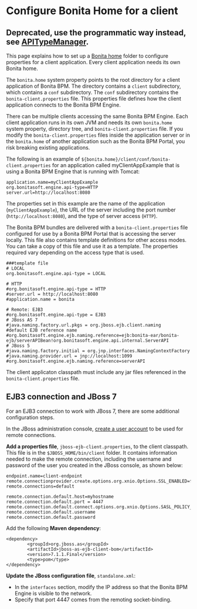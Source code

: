 # Configure Bonita Home for a client

## Deprecated, use the programmatic way instead, see [APITypeManager](http://documentation.bonitasoft.com/javadoc/api/${varVersion}/org/bonitasoft/engine/util/APITypeManager.html).

This page explains how to set up a [Bonita home](bonita-home.md) folder to configure properties for a client application. Every client application needs its own Bonita home.

The `bonita.home` system property points to the root directory for a client application of Bonita BPM. 
The directory contains a `client` subdirectory, which contains a `conf` subdirectory. 
The `conf` subdirectory contains the `bonita-client.properties` file. This properties file 
defines how the client application connects to the Bonita BPM Engine. 

There can be multiple clients accessing the same Bonita BPM Engine. Each client application runs in its own JVM and needs its own `bonita.home` system property, directory tree, 
and `bonita-client.properties` file. If you modify the `bonita-client.properties` files inside the application server or in the `bonita.home` of another application 
such as the Bonita BPM Portal, you risk breaking existing applications.

The following is an example of `${bonita.home}/client/conf/bonita-client.properties` for an application 
called myClientAppExample that is using a Bonita BPM Engine that is running with Tomcat:

```properties
application.name=myClientAppExample
org.bonitasoft.engine.api-type=HTTP
server.url=http://localhost:8080
```

The properties set in this example are the name of the application (`myClientAppExample`), the URL of the server including 
the port number (`http://localhost:8080`), and the type of server access (`HTTP`).

The Bonita BPM bundles are delivered with a `bonita-client.properties` file configured for use by a Bonita BPM Portal 
that is accessing the server locally. This file also contains template definitions for other access modes. You can take a 
copy of this file and use it as a template. The properties required vary depending on the access type that is used.

```properties
###template file
# LOCAL
org.bonitasoft.engine.api-type = LOCAL

# HTTP
#org.bonitasoft.engine.api-type = HTTP
#server.url = http://localhost:8080
#application.name = bonita

# Remote: EJB3
#org.bonitasoft.engine.api-type = EJB3
# JBoss AS 7
#java.naming.factory.url.pkgs = org.jboss.ejb.client.naming
#default EJB reference name
#org.bonitasoft.engine.ejb.naming.reference=ejb:bonita-ear/bonita-ejb/serverAPIBean!org.bonitasoft.engine.api.internal.ServerAPI
# JBoss 5
#java.naming.factory.initial = org.jnp.interfaces.NamingContextFactory
#java.naming.provider.url = jnp://localhost:1099
#org.bonitasoft.engine.ejb.naming.reference=serverAPI
```

The client applicaton classpath must include any jar files referenced in the `bonita-client.properties` file.

## EJB3 connection and JBoss 7

For an EJB3 connection to work with JBoss 7, there are some additional configuration steps.

In the JBoss administration console, [create a user account](https://docs.jboss.org/author/display/AS71/Admin+Guide#AdminGuide-adduser.sh) to be used for remote connections.

**Add a properties file**, `jboss-ejb-client.properties`, to the client classpath. This file is in the `$JBOSS_HOME/bin/client` folder. 
It contains information needed to make the remote connection, including the username and password of the user you created in the JBoss console, as shown below:

```properties
endpoint.name=client-endpoint
remote.connectionprovider.create.options.org.xnio.Options.SSL_ENABLED=false
remote.connections=default
 
remote.connection.default.host=myhostname
remote.connection.default.port = 4447
remote.connection.default.connect.options.org.xnio.Options.SASL_POLICY_NOANONYMOUS=false
remote.connection.default.username 
remote.connection.default.password 
```

Add the following **Maven dependency**:

```
<dependency>
        <groupId>org.jboss.as</groupId>
        <artifactId>jboss-as-ejb-client-bom</artifactId>
        <version>7.1.1.Final</version>
        <type>pom</type>
</dependency>  
```

**Update the JBoss configuration file**, `standalone.xml`: 

* In the `interfaces` section, modify the IP address so that the Bonita BPM Engine is visible to the network.
* Specify that port 4447 comes from the remoting socket-binding.
